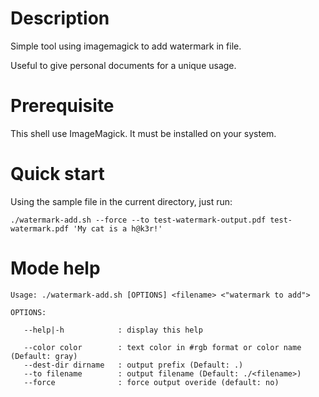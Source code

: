 # Description

Simple tool using imagemagick to add watermark in file.

Useful to give personal documents for a unique usage.

# Prerequisite

This shell use ImageMagick. It must be installed on your system.


# Quick start

Using the sample file in the current directory, just run:

    ./watermark-add.sh --force --to test-watermark-output.pdf test-watermark.pdf 'My cat is a h@k3r!'

# Mode help


    Usage: ./watermark-add.sh [OPTIONS] <filename> <"watermark to add">
    
    OPTIONS:
    
       --help|-h            : display this help
    
       --color color        : text color in #rgb format or color name (Default: gray)
       --dest-dir dirname   : output prefix (Default: .)
       --to filename        : output filename (Default: ./<filename>)
       --force              : force output overide (default: no)

